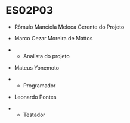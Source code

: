 # ES02P03

- Rômulo Manciola Meloca
Gerente do Projeto

- Marco Cezar Moreira de Mattos
- - Analista do projeto

- Mateus Yonemoto
- - Programador

- Leonardo Pontes
- - Testador
